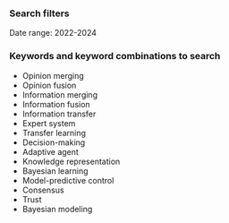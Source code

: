 ### Search filters

Date range: 2022-2024

### Keywords and keyword combinations to search
- Opinion merging
- Opinion fusion
- Information merging
- Information fusion
- Information transfer
- Expert system
- Transfer learning
- Decision-making
- Adaptive agent
- Knowledge representation
- Bayesian learning
- Model-predictive control
- Consensus
- Trust
- Bayesian modeling
